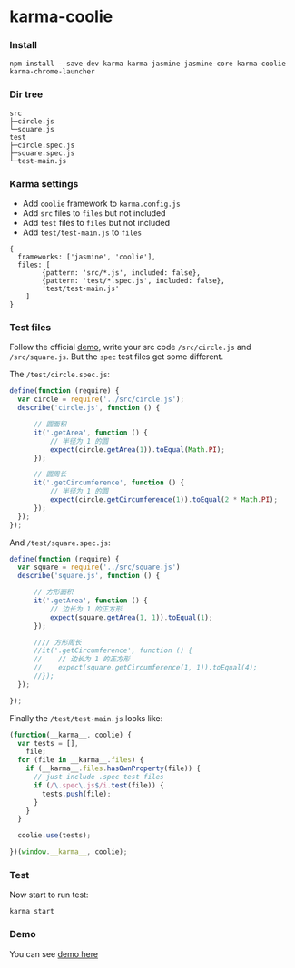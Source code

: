 karma-coolie
================
### Install
```shell
npm install --save-dev karma karma-jasmine jasmine-core karma-coolie karma-chrome-launcher
```

### Dir tree
```
src
├─circle.js
└─square.js
test
├─circle.spec.js
├─square.spec.js
└─test-main.js
```

### Karma settings
* Add `coolie` framework to `karma.config.js`
* Add `src` files to `files` but not included
* Add `test` files to `files` but not included
* Add `test/test-main.js` to `files`

```
{
  frameworks: ['jasmine', 'coolie'],
  files: [
		{pattern: 'src/*.js', included: false},
		{pattern: 'test/*.spec.js', included: false},
		'test/test-main.js'
	]
}
```

### Test files
Follow the official [demo](http://frontenddev.org/article/follow-me-coolie-six-modules-of-unit-tests.html), write your src code `/src/circle.js` and `/src/square.js`. But the `spec` test files get some different.

The `/test/circle.spec.js`:
```js
define(function (require) {
  var circle = require('../src/circle.js');
  describe('circle.js', function () {

      // 圆面积
      it('.getArea', function () {
          // 半径为 1 的圆
          expect(circle.getArea(1)).toEqual(Math.PI);
      });

      // 圆周长
      it('.getCircumference', function () {
          // 半径为 1 的圆
          expect(circle.getCircumference(1)).toEqual(2 * Math.PI);
      });
  });
});
```
And `/test/square.spec.js`:
```js
define(function (require) {
  var square = require('../src/square.js')
  describe('square.js', function () {

      // 方形面积
      it('.getArea', function () {
          // 边长为 1 的正方形
          expect(square.getArea(1, 1)).toEqual(1);
      });

      //// 方形周长
      //it('.getCircumference', function () {
      //    // 边长为 1 的正方形
      //    expect(square.getCircumference(1, 1)).toEqual(4);
      //});
  });

});
```

Finally the `/test/test-main.js` looks like:
```js
(function(__karma__, coolie) {
  var tests = [],
    file;
  for (file in __karma__.files) {
    if (__karma__.files.hasOwnProperty(file)) {
      // just include .spec test files
      if (/\.spec\.js$/i.test(file)) {
        tests.push(file);
      }
    }
  }

  coolie.use(tests);

})(window.__karma__, coolie);
```

### Test
Now start to run test:
```shell
karma start
```

### Demo
You can see [demo here](https://github.com/cooliejs/karma-coolie/tree/demo)